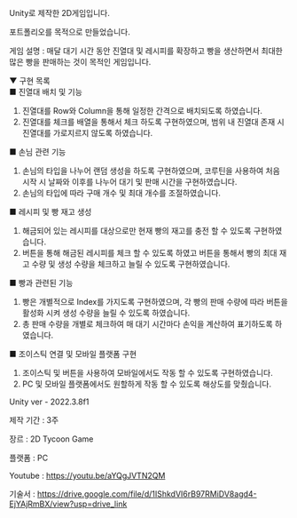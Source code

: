 Unity로 제작한 2D게임입니다.

포트폴리오를 목적으로 만들었습니다.

게임 설명 : 매달 대기 시간 동안 진열대 및 레시피를 확장하고 빵을 생산하면서 최대한 많은 빵을 판매하는 것이 목적인 게임입니다.

▼ 구현 목록 <br/>
■ 진열대 배치 및 기능
1. 진열대를 Row와 Column을 통해 일정한 간격으로 배치되도록 하였습니다.
2. 진열대를 체크를 배열을 통해서 체크 하도록 구현하였으며, 범위 내 진열대 존재 시 진열대를 가로지르지 않도록 하였습니다.

■ 손님 관련 기능
1. 손님의 타입을 나누어 랜덤 생성을 하도록 구현하였으며, 코루틴을 사용하여  처음 시작 시 날짜와 이후를 나누어 대기 및 판매 시간을 구현하였습니다.
2. 손님의 타입에 따라 구매 개수 및 최대 개수를 조절하였습니다.

 ■ 레시피 및 빵 재고 생성
1. 해금되어 있는 레시피를 대상으로만 현재 빵의 재고를 충전 할 수 있도록 구현하였습니다.
2. 버튼을 통해 해금된 레시피를 체크 할 수 있도록 하였고 버튼을 통해서 빵의 최대 재고 수량 및 생성 수량을 체크하고 늘릴 수 있도록 구현하였습니다.

■ 빵과 관련된 기능
1. 빵은 개별적으로 Index를 가지도록 구현하였으며, 각 빵의 판매 수량에 따라 버튼을 활성화 시켜 생성 수량을 늘릴 수 있도록 하였습니다.
2. 총  판매 수량을 개별로 체크하여 매 대기 시간마다 손익을 계산하여 표기하도록 하였습니다.


■ 조이스틱 연결 및 모바일 플랫폼 구현
1. 조이스틱 및 버튼을 사용하여 모바일에서도 작동 할 수 있도록 구현하였습니다.
2. PC 및 모바일 플랫폼에서도 원할하게 작동 할 수 있도록 해상도를 맞췄습니다.


Unity ver - 2022.3.8f1

제작 기간 : 3주

장르 : 2D Tycoon Game

플랫폼 : PC

Youtube : https://youtu.be/aYQgJVTN2QM

기술서 : https://drive.google.com/file/d/1IShkdVI6rB97RMiDV8agd4-EjYAjRmBX/view?usp=drive_link
